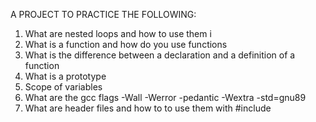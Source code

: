 A PROJECT TO PRACTICE THE FOLLOWING:

1. What are nested loops and how to use them i
2. What is a function and how do you use functions
3. What is the difference between a declaration and a definition of a function
4. What is a prototype
5. Scope of variables
6. What are the gcc flags -Wall -Werror -pedantic -Wextra -std=gnu89
7. What are header files and how to to use them with #include
